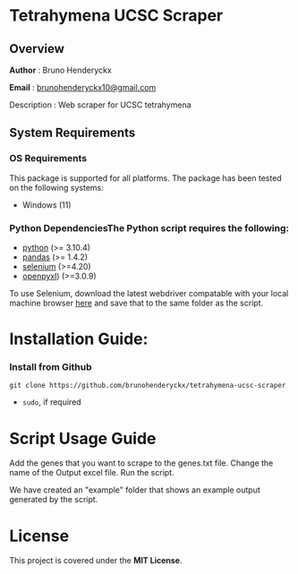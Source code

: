 # Tetrahymena UCSC Scraper

## Overview

__Author__ : Bruno Henderyckx

__Email__ : brunohenderyckx10@gmail.com


Description : Web scraper for UCSC tetrahymena

## System Requirements
### OS Requirements
This package is supported for all platforms. The package has been tested on the following systems:
+ Windows (11)

### Python DependenciesThe Python script requires the following:
* [python](https://www.python.org/) (>= 3.10.4)
* [pandas](https://pandas.pydata.org/) (>= 1.4.2)
* [selenium](https://www.selenium.dev/) (>=4.20)
* [openpyxl](https://openpyxl.readthedocs.io/en/stable/)) (>=3.0.9)

To use Selenium, download the latest webdriver compatable with your local machine browser [here](https://www.selenium.dev/documentation/webdriver/) and save that to the same folder as the script.

# Installation Guide:
### Install from Github
```
git clone https://github.com/brunohenderyckx/tetrahymena-ucsc-scraper
```
- `sudo`, if required

# Script Usage Guide
Add the genes that you want to scrape to the genes.txt file.
Change the name of the Output excel file. 
Run the script.

We have created an "example" folder that shows an example output generated by the script.

# License
This project is covered under the **MIT License**.
